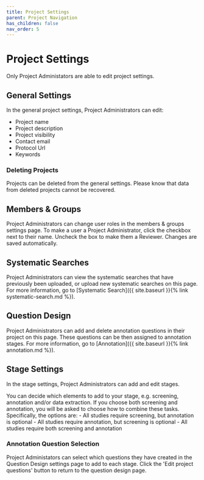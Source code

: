 ```yaml
---
title: Project Settings
parent: Project Navigation
has_children: false
nav_order: 5
---
```


# Project Settings
Only Project Administators are able to edit project settings.

## General Settings
In the general project settings, Project Administrators can edit:

* Project name
* Project description
* Project visibility
* Contact email
* Protocol Url
* Keywords

### Deleting Projects
Projects can be deleted from the general settings. Please know that data from deleted projects cannot be recovered.

## Members & Groups
Project Administrators can change user roles in the members & groups settings page. To make a user a Project Administrator, click the checkbox next to their name. Uncheck the box to make them a Reviewer. Changes are saved automatically.

## Systematic Searches
Project Administrators can view the systematic searches that have previously been uploaded, or upload new systematic searches on this page. For more information, go to [Systematic Search]({{ site.baseurl }}{% link systematic-search.md %}).

## Question Design
Project Administrators can add and delete annotation questions in their project on this page. These questions can be then assigned to annotation stages. For more information, go to [Annotation]({{ site.baseurl }}{% link annotation.md %}).

## Stage Settings
In the stage settings, Project Administrators can add and edit stages.

You can decide which elements to add to your stage, e.g. screening, annotation and/or data extraction. If you choose both screening and annotation, you will be asked to choose how to combine these tasks. Specifically, the options are:
	- All studies require screening, but annotation is optional
	- All studies require annotation, but screening is optional
	- All studies require both screening and annotation

### Annotation Question Selection
Project Administators can select which questions they have created in the Question Design settings page to add to each stage. Click the 'Edit project questions' button to return to the question design page.
